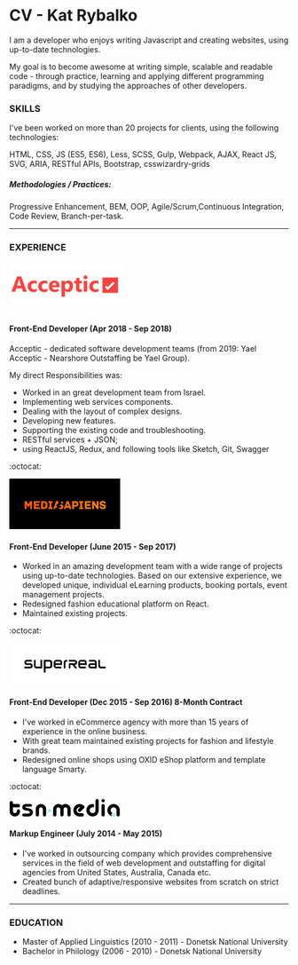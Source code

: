 # CV - Kat Rybalko

I am a developer who enjoys writing Javascript and creating websites, using up-to-date technologies.

My goal is to become awesome at writing simple, scalable and readable code - through practice, learning and applying different programming paradigms, and by studying the approaches of other developers.

### SKILLS

I've been worked on more than 20 projects for clients, using the following technologies:

HTML, CSS, JS (ES5, ES6), Less, SCSS, Gulp, Webpack, AJAX, React JS, SVG, ARIA, RESTful APIs, Bootstrap, csswizardry-grids

##### Methodologies / Practices:

Progressive Enhancement, BEM, OOP, Agile/Scrum,Continuous Integration, Code Review, Branch-per-task.

---

### EXPERIENCE

<img src="./asserts/acceptic.png" width="200">

#### Front-End Developer (Apr 2018 - Sep 2018)
Acceptic - dedicated software development teams (from 2019: Yael Acceptic - Nearshore Outstaffing be Yael Group).

My direct Responsibilities was:
- Worked in an great development team from Israel.
- Implementing web services components.
- Dealing with the layout of complex designs.
- Developing new features.
- Supporting the existing code and troubleshooting.
- RESTful services + JSON;
- using ReactJS, Redux, and following tools like Sketch, Git, Swagger



:octocat:

<img src="./asserts/ms.png" width="200">

#### Front-End Developer (June 2015 - Sep 2017)
- Worked in an amazing development team with a wide range of projects using up-to-date technologies. Based on our extensive experience, we developed unique, individual eLearning products, booking portals, event management projects.
- Redesigned fashion educational platform on React.
- Maintained existing projects.

:octocat:

<img src="./asserts/sr.jpg" width="200">

#### Front-End Developer (Dec 2015 - Sep 2016) 8-Month Contract 
- I've worked in eCommerce agency with more than 15 years of experience in the online business.
- With great team maintained existing projects for fashion and lifestyle brands.
- Redesigned online shops using OXID eShop platform and template language Smarty.

:octocat:

<img src="./asserts/tsn.png" width="200">

#### Markup Engineer (July 2014 - May 2015)
- I've worked in outsourcing company which provides comprehensive services in the field of web development and outstaffing for digital agencies from United States, Australia, Canada etc.
- Created bunch of adaptive/responsive websites from scratch on strict deadlines.

---

### EDUCATION
- Master of Applied Linguistics (2010 - 2011) - Donetsk National University
- Bachelor in Philology (2006 - 2010) - Donetsk National University

